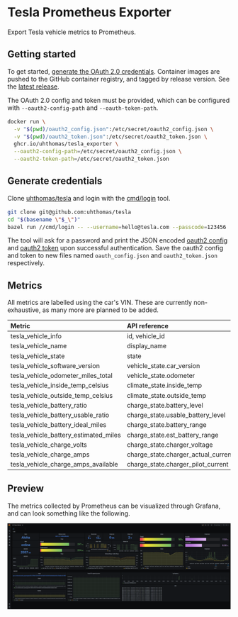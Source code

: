 # Tesla Prometheus Exporter

Export Tesla vehicle metrics to Prometheus.

## Getting started

To get started, [generate the OAuth 2.0 credentials](#generate-credentials).
Container images are pushed to the GitHub container registry, and tagged by
release version. See the
[latest release](https://github.com/uhthomas/tesla_exporter/releases/latest).

The OAuth 2.0 config and token must be provided, which can be configured with
`--oauth2-config-path` and `--oauth-token-path`.

```sh
docker run \
  -v "$(pwd)/oauth2_config.json":/etc/secret/oauth2_config.json \
  -v "$(pwd)/oauth2_token.json":/etc/secret/oauth2_token.json \
  ghcr.io/uhthomas/tesla_exporter \
  --oauth2-config-path=/etc/secret/oauth2_config.json \
  --oauth2-token-path=/etc/secret/oauth2_token.json
```

## Generate credentials

Clone [uhthomas/tesla](https://github.com/uhthomas/tesla) and login with the
[cmd/login](https://github.com/uhthomas/tesla/tree/master/cmd/login) tool.

```sh
git clone git@github.com:uhthomas/tesla
cd "$(basename \"$_\")"
bazel run //cmd/login -- --username=hello@tesla.com --passcode=123456
```

The tool will ask for a password and print the JSON encoded
[oauth2 config](https://pkg.go.dev/golang.org/x/oauth2#Config) and
[oauth2 token](https://pkg.go.dev/golang.org/x/oauth2#Token) upon successful
authentication. Save the oauth2 config and token to new files named
`oauth_config.json` and `oauth2_token.json` respectively.

## Metrics

All metrics are labelled using the car's VIN. These are currently
non-exhaustive, as many more are planned to be added.

| Metric                                | API reference                       |
| :------------------------------------ | :---------------------------------- |
| tesla_vehicle_info                    | id, vehicle_id                      |
| tesla_vehicle_name                    | display_name                        |
| tesla_vehicle_state                   | state                               |
| tesla_vehicle_software_version        | vehicle_state.car_version           |
| tesla_vehicle_odometer_miles_total    | vehicle_state.odometer              |
| tesla_vehicle_inside_temp_celsius     | climate_state.inside_temp           |
| tesla_vehicle_outside_temp_celsius    | climate_state.outside_temp          |
| tesla_vehicle_battery_ratio           | charge_state.battery_level          |
| tesla_vehicle_battery_usable_ratio    | charge_state.usable_battery_level   |
| tesla_vehicle_battery_ideal_miles     | charge_state.battery_range          |
| tesla_vehicle_battery_estimated_miles | charge_state.est_battery_range      |
| tesla_vehicle_charge_volts            | charge_state.charger_voltage        |
| tesla_vehicle_charge_amps             | charge_state.charger_actual_current |
| tesla_vehicle_charge_amps_available   | charge_state.charger_pilot_current  |

## Preview

The metrics collected by Prometheus can be visualized through Grafana, and can
look something like the following.

![Grafana](docs/images/grafana.png)
